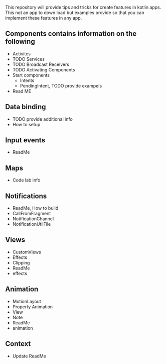 This repository will provide tips and tricks for create features in kotlin apps. This not an app to down load but examples provide so that you can implement these features in any app. 


## Components contains information on the following
  - Activites
  - TODO Services
  - TODO Broadcast Receivers
  - TODO Activating Components
  - Start components
    - Intents 
    - PendingIntent, TODO provide exampels
  - Read ME

## Data binding
  - TODO provide additional info
  - How to setup 

## Input events
  - ReadMe

## Maps
  - Code lab info

## Notifications
  - ReadMe, How to build
  - CallFromFragment
  - NotificationChannel
  - NotificationUtilFile
  
## Views
  - CustomViews
  - Effects
  - Clipping
  - ReadMe
  - effects

## Animation
  - MotionLayout
  - Property Animation
  - View
  - Note
  - ReadMe
  - animation

## Context
  - Update ReadMe 
